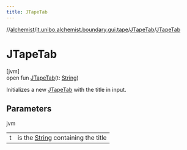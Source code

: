 ```yaml
---
title: JTapeTab
---
```

//[alchemist](../../../index.html)/[it.unibo.alchemist.boundary.gui.tape](../index.html)/[JTapeTab](index.html)/[JTapeTab](-j-tape-tab.html)



# JTapeTab



[jvm]\
open fun [JTapeTab](-j-tape-tab.html)(t: [String](https://docs.oracle.com/javase/8/docs/api/java/lang/String.html))



Initializes a new [JTapeTab](index.html) with the title in input.



## Parameters


jvm

| | |
|---|---|
| t | is the [String](https://docs.oracle.com/javase/8/docs/api/java/lang/String.html) containing the title |




